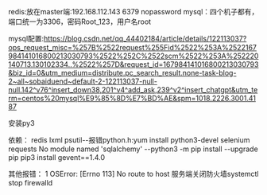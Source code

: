 redis:放在master端:192.168.112.143 6379 nopassword
mysql：四个机子都有，端口统一为3306，密码Root_123，用户名root

mysql配置:https://blog.csdn.net/qq_44402184/article/details/122113037?ops_request_misc=%257B%2522request%255Fid%2522%253A%2522167984141016800213030793%2522%252C%2522scm%2522%253A%252220140713.130102334..%2522%257D&request_id=167984141016800213030793&biz_id=0&utm_medium=distribute.pc_search_result.none-task-blog-2~all~sobaiduend~default-2-122113037-null-null.142^v76^insert_down38,201^v4^add_ask,239^v2^insert_chatgpt&utm_term=centos%20mysql%E9%85%8D%E7%BD%AE&spm=1018.2226.3001.4187

安装py3

依赖：
redis
lxml
psutil--报错python.h:yum install python3-devel 
selenium
requests
No module named 'sqlalchemy' 
    --python3 -m pip install --upgrade pip
    pip3 install gevent==1.4.0




其他报错：
1
OSError: [Errno 113] No route to host
服务端关闭防火墙systemctl stop firewalld